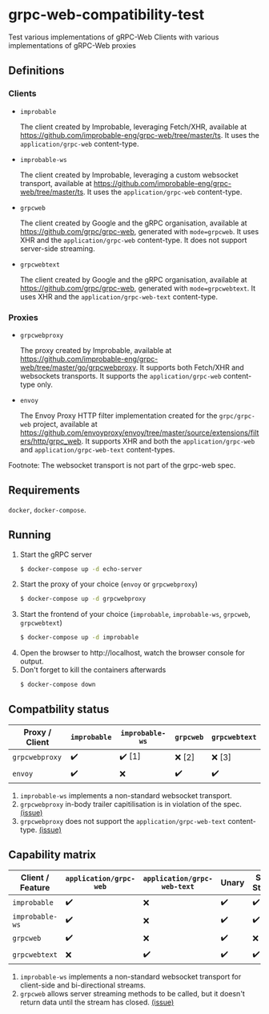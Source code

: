 # grpc-web-compatibility-test

Test various implementations of gRPC-Web Clients with various implementations of gRPC-Web proxies

## Definitions

### Clients

- `improbable`

  The client created by Improbable, leveraging Fetch/XHR,
  available at https://github.com/improbable-eng/grpc-web/tree/master/ts.
  It uses the `application/grpc-web` content-type.

- `improbable-ws`

  The client created by Improbable, leveraging a custom websocket transport,
  available at https://github.com/improbable-eng/grpc-web/tree/master/ts.
  It uses the `application/grpc-web` content-type.

- `grpcweb`

  The client created by Google and the gRPC organisation,
  available at https://github.com/grpc/grpc-web, generated with `mode=grpcweb`.
  It uses XHR and the `application/grpc-web` content-type.
  It does not support server-side streaming.

- `grpcwebtext`

  The client created by Google and the gRPC organisation,
  available at https://github.com/grpc/grpc-web, generated with `mode=grpcwebtext`.
  It uses XHR and the `application/grpc-web-text` content-type.

### Proxies

- `grpcwebproxy`

  The proxy created by Improbable,
  available at https://github.com/improbable-eng/grpc-web/tree/master/go/grpcwebproxy.
  It supports both Fetch/XHR and websockets transports.
  It supports the `application/grpc-web` content-type only.

- `envoy`

  The Envoy Proxy HTTP filter implementation created for the `grpc/grpc-web` project,
  available at https://github.com/envoyproxy/envoy/tree/master/source/extensions/filters/http/grpc_web.
  It supports XHR and both the `application/grpc-web` and `application/grpc-web-text` content-types.

Footnote: The websocket transport is not part of the grpc-web spec.

## Requirements

`docker`, `docker-compose`.

## Running

1. Start the gRPC server
   ```bash
   $ docker-compose up -d echo-server
   ```
1. Start the proxy of your choice (`envoy` or `grpcwebproxy`)
   ```bash
   $ docker-compose up -d grpcwebproxy
   ```
1. Start the frontend of your choice (`improbable`, `improbable-ws`, `grpcweb`, `grpcwebtext`)
   ```bash
   $ docker-compose up -d improbable
   ```
1. Open the browser to http://localhost, watch the browser console for output.
1. Don't forget to kill the containers afterwards
   ```bash
   $ docker-compose down
   ```

## Compatbility status

| Proxy / Client | `improbable` | `improbable-ws` | `grpcweb` | `grpcwebtext` |
| -------------- | ------------ | --------------- | --------- | ------------- |
| `grpcwebproxy` | ✔️️          | ✔️️ [1]         | ❌ [2]    | ❌ [3]        |
| `envoy`        | ✔️           | ❌              | ✔️️       | ✔️            |

1. `improbable-ws` implements a non-standard websocket transport.
2. `grpcwebproxy` in-body trailer capitilisation is in violation of the spec.
   [(issue)](https://github.com/improbable-eng/grpc-web/issues/228)
3. `grpcwebproxy` does not support the `application/grpc-web-text` content-type. [(issue)](https://github.com/improbable-eng/grpc-web/issues/254)

## Capability matrix

| Client / Feature | `application/grpc-web` | `application/grpc-web-text` | Unary | Server Streams | Client+Bidi streaming |
| ---------------- | ---------------------- | --------------------------- | ----- | -------------- | --------------------- |
| `improbable`     | ✔️ ️                   | ❌                          | ✔️    | ✔️             | ❌                    |
| `improbable-ws`  | ✔️ ️                   | ❌                          | ✔️    | ✔️             | ✔️️ [1]               |
| `grpcweb`        | ✔️ ️                   | ❌                          | ✔️    | ❌ [2]         | ❌                    |
| `grpcwebtext`    | ❌ ️                   | ✔️️                         | ✔️    | ✔️             | ❌                    |

1. `improbable-ws` implements a non-standard websocket transport for client-side and bi-directional streams.
2. `grpcweb` allows server streaming methods to be called, but it doesn't return data until the stream has closed.
   [(issue)](https://github.com/grpc/grpc-web/issues/344)
